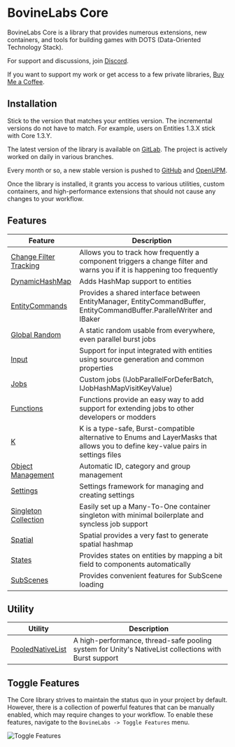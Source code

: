 # BovineLabs Core

BovineLabs Core is a library that provides numerous extensions, new containers, and tools for building games with DOTS (Data-Oriented Technology Stack).

For support and discussions, join [Discord](https://discord.gg/RTsw6Cxvw3).

If you want to support my work or get access to a few private libraries, [Buy Me a Coffee](https://buymeacoffee.com/bovinelabs).

## Installation

Stick to the version that matches your entities version. The incremental versions do not have to match. For example, users on Entities 1.3.X stick with Core
1.3.Y.

The latest version of the library is available on [GitLab](https://gitlab.com/tertle/com.bovinelabs.core). The project is actively worked on daily in various branches.

Every month or so, a new stable version is pushed to [GitHub](https://github.com/tertle/com.bovinelabs.core) and [OpenUPM](https://openupm.com/packages/com.bovinelabs.core/).

Once the library is installed, it grants you access to various utilities, custom containers, and high-performance extensions that should not cause any changes
to your workflow.

## Features

| Feature                                                          | Description                                                                                                                           |
|------------------------------------------------------------------|---------------------------------------------------------------------------------------------------------------------------------------|
| [Change Filter Tracking](Documentation~/ChangeFilterTracking.md) | Allows you to track how frequently a component triggers a change filter and warns you if it is happening too frequently               |
| [DynamicHashMap](Documentation~/DynamicHashMap.md)               | Adds HashMap support to entities                                                                                                      |
| [EntityCommands](Documentation~/EntityCommands.md)               | Provides a shared interface between EntityManager, EntityCommandBuffer, EntityCommandBuffer.ParallelWriter and IBaker                 |
| [Global Random](Documentation~/GlobalRandom.md)                  | A static random usable from everywhere, even parallel burst jobs                                                                      |
| [Input](Documentation~/Input.md)                                 | Support for input integrated with entities using source generation and common properties                                              |
| [Jobs](Documentation~/Jobs.md)                                   | Custom jobs (IJobParallelForDeferBatch, IJobHashMapVisitKeyValue)                                                                     |
| [Functions](Documentation~/Functions.md)                         | Functions provide an easy way to add support for extending jobs to other developers or modders                                        |
| [K](Documentation~/K.md)                                         | K is a type-safe, Burst-compatible alternative to Enums and LayerMasks that allows you to define key-value pairs in settings files    |
| [Object Management](Documentation~/ObjectManagement.md)          | Automatic ID, category and group management                                                                                           |
| [Settings](Documentation~/Settings.md)                           | Settings framework for managing and creating settings                                                                                 | 
| [Singleton Collection](Documentation~/SingletonCollection.md)    | Easily set up a Many-To-One container singleton with minimal boilerplate and syncless job support                                     | 
| [Spatial](Documentation~/Spatial.md)                             | Spatial provides a very fast to generate spatial hashmap                                                                              |
| [States](Documentation~/States.md)                               | Provides states on entities by mapping a bit field to components automatically                                                        |
| [SubScenes](Documentation~/SubScenes.md)                         | Provides convenient features for SubScene loading                                                                                     |

## Utility

| Utility                                                        | Description                                                                                           |
|----------------------------------------------------------------|-------------------------------------------------------------------------------------------------------|
| [PooledNativeList](Documentation~/Utility/PooledNativeList.md) | A high-performance, thread-safe pooling system for Unity's NativeList collections with Burst support  |

## Toggle Features

The Core library strives to maintain the status quo in your project by default. However, there is a collection of powerful features that can be manually
enabled, which may require changes to your workflow. To enable these features, navigate to the `BovineLabs -> Toggle Features` menu.

![Toggle Features](Documentation~/Images/ToggleFeatures.png)